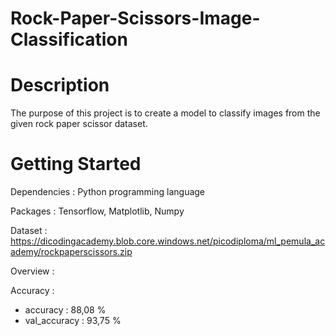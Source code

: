 # Rock-Paper-Scissors-Image-Classification

# Description
The purpose of this project is to create a model to classify images from the given rock paper scissor dataset.
 
# Getting Started 
Dependencies : 
 Python programming language 

Packages : 
 Tensorflow,
 Matplotlib,
 Numpy

Dataset :
 https://dicodingacademy.blob.core.windows.net/picodiploma/ml_pemula_academy/rockpaperscissors.zip

Overview :


Accuracy :
 - accuracy : 88,08 %
 - val_accuracy : 93,75 %


